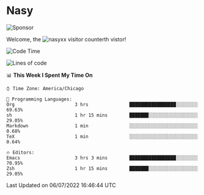 # Nasy

<!--
<p align="center">
<img height="200" src="https://github-readme-stats.vercel.app/api?username=nasyxx&count_private=true&show_icons=true&theme=dracula&include_all_commits=true"/>
<img height="200" src="https://github-readme-stats.vercel.app/api/top-langs/?username=nasyxx&theme=dracula&hide=html,jupyter+notebook&count_private=true&show_icons=true"/>
</p>

  
----------------
-->

![Sponsor](https://img.shields.io/static/v1.svg?label=Sponsor&message=%E2%9D%A4&logo=GitHub&style=flat&color=pink)
 
Welcome, the ![nasyxx visitor counter](https://count.getloli.com/get/@nasyxx?theme=rule34)th vistor!
 
<!--START_SECTION:waka-->
![Code Time](http://img.shields.io/badge/Code%20Time-2%2C499%20hrs%2035%20mins-blue)

![Lines of code](https://img.shields.io/badge/From%20Hello%20World%20I%27ve%20Written-5%20Million%20lines%20of%20code-blue)

📊 **This Week I Spent My Time On** 

```text
⌚︎ Time Zone: America/Chicago

💬 Programming Languages: 
Org                      3 hrs               █████████████████░░░░░░░░   69.63% 
sh                       1 hr 15 mins        ███████░░░░░░░░░░░░░░░░░░   29.05% 
Markdown                 1 min               ░░░░░░░░░░░░░░░░░░░░░░░░░   0.68% 
TeX                      1 min               ░░░░░░░░░░░░░░░░░░░░░░░░░   0.64%

🔥 Editors: 
Emacs                    3 hrs 3 mins        █████████████████░░░░░░░░   70.95% 
Zsh                      1 hr 15 mins        ███████░░░░░░░░░░░░░░░░░░   29.05%

```


 Last Updated on 06/07/2022 16:46:44 UTC
<!--END_SECTION:waka-->

<!-- ![visitors](https://visitor-badge.laobi.icu/badge?page_id=nasyxx.nasyxx) -->
